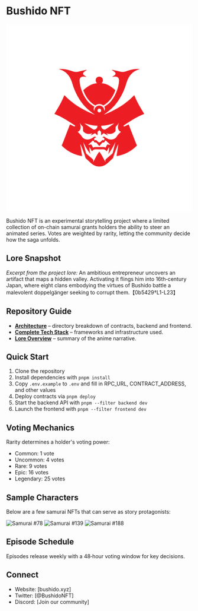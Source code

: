 # Bushido NFT

![Bushido Logo](Bushido-Logo-RED.jpg)

Bushido NFT is an experimental storytelling project where a limited collection of on-chain samurai grants holders the ability to steer an animated series. Votes are weighted by rarity, letting the community decide how the saga unfolds.

## Lore Snapshot

*Excerpt from the project lore:* An ambitious entrepreneur uncovers an artifact that maps a hidden valley. Activating it flings him into 16th‑century Japan, where eight clans embodying the virtues of Bushido battle a malevolent doppelgänger seeking to corrupt them.【0b5429†L1-L23】

## Repository Guide

- **[Architecture](Architecture.md)** – directory breakdown of contracts, backend and frontend.
- **[Complete Tech Stack](CompleteTechStack.md)** – frameworks and infrastructure used.
- **[Lore Overview](docs/Lore.md)** – summary of the anime narrative.

## Quick Start

1. Clone the repository
2. Install dependencies with `pnpm install`
3. Copy `.env.example` to `.env` and fill in RPC_URL, CONTRACT_ADDRESS, and other values
4. Deploy contracts via `pnpm deploy`
5. Start the backend API with `pnpm --filter backend dev`
6. Launch the frontend with `pnpm --filter frontend dev`

## Voting Mechanics

Rarity determines a holder's voting power:

- Common: 1 vote
- Uncommon: 4 votes
- Rare: 9 votes
- Epic: 16 votes
- Legendary: 25 votes

## Sample Characters

Below are a few samurai NFTs that can serve as story protagonists:

![Samurai #78](78.jpg)
![Samurai #139](139.jpg)
![Samurai #188](188.jpg)

## Episode Schedule

Episodes release weekly with a 48‑hour voting window for key decisions.

## Connect

- Website: [bushido.xyz]
- Twitter: [@BushidoNFT]
- Discord: [Join our community]

